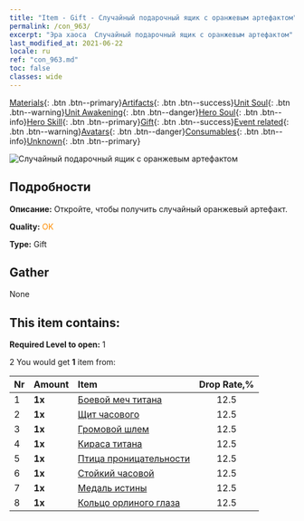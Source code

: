 ```yaml
---
title: "Item - Gift - Случайный подарочный ящик с оранжевым артефактом"
permalink: /con_963/
excerpt: "Эра хаоса  Случайный подарочный ящик с оранжевым артефактом"
last_modified_at: 2021-06-22
locale: ru
ref: "con_963.md"
toc: false
classes: wide
---
```

 [Materials](/ItemsRU/){: .btn .btn--primary}[Artifacts](/ItemsRU/Artifacts/){: .btn .btn--success}[Unit Soul](/ItemsRU/UnitSoul/){: .btn .btn--warning}[Unit Awakening](/ItemsRU/UnitAwakening/){: .btn .btn--danger}[Hero Soul](/ItemsRU/HeroSoul/){: .btn .btn--info}[Hero Skill](/ItemsRU/HeroSkill/){: .btn .btn--primary}[Gift](/ItemsRU/Gift/){: .btn .btn--success}[Event related](/ItemsRU/Events/){: .btn .btn--warning}[Avatars](/ItemsRU/Avatars/){: .btn .btn--danger}[Consumables](/ItemsRU/Consumables/){: .btn .btn--info}[Unknown](/ItemsRU/Unknown/){: .btn .btn--primary}

 ![Случайный подарочный ящик с оранжевым артефактом](/images/t/i_907046.png)

## Подробности
 **Описание:** Откройте, чтобы получить случайный оранжевый артефакт.

 **Quality:** <span style="color: #FF8C00">OK</span>

 **Type:** Gift

## Gather

  None

## This item contains:

 **Required Level to open:** 1

 2 You would get **1** item  from:

  | Nr | Amount |     Item    | Drop Rate,% |
  |:---|:-------|:------------|:---------:|
  | 1 |  **1x** | [Боевой меч титана](/ItemsRU/art_156/) | 12.5 | 
  | 2 |  **1x** | [Щит часового](/ItemsRU/art_157/) | 12.5 | 
  | 3 |  **1x** | [Громовой шлем](/ItemsRU/art_158/) | 12.5 | 
  | 4 |  **1x** | [Кираса титана](/ItemsRU/art_159/) | 12.5 | 
  | 5 |  **1x** | [Птица проницательности](/ItemsRU/art_132/) | 12.5 | 
  | 6 |  **1x** | [Стойкий часовой](/ItemsRU/art_133/) | 12.5 | 
  | 7 |  **1x** | [Медаль истины](/ItemsRU/art_134/) | 12.5 | 
  | 8 |  **1x** | [Кольцо орлиного глаза](/ItemsRU/art_135/) | 12.5 | 
